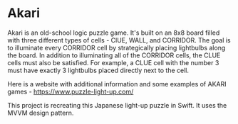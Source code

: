 # Akari

Akari is an old-school logic puzzle game. It's built on an 8x8 board filled with three different types of cells - ClUE, WALL, and CORRIDOR. The goal is to illuminate every CORRIDOR cell by strategically placing lightbulbs along the board. In addition to illuminating all of the CORRIDOR cells, the CLUE cells must also be satisfied. For example, a CLUE cell with the number 3 must have exactly 3 lightbulbs placed directly next to the cell. 

Here is a website with additional information and some examples of AKARI games - https://www.puzzle-light-up.com/ 

This project is recreating this Japanese light-up puzzle in Swift. It uses the MVVM design pattern. 


